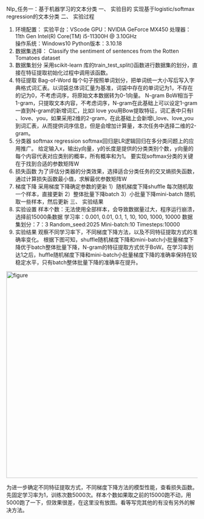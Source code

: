 Nlp_任务一：基于机器学习的文本分类
一、	实验目的
实现基于logistic/softmax regression的文本分类
二、	实验过程
1.	环境配置：
实验平台：VScode
GPU：NVIDIA GeForce MX450
处理器：11th Gen Intel(R) Core(TM) i5-11300H @ 3.10GHz  
操作系统：Windows10
Python版本：3.10.18
2.	数据集选择：
Classify the sentiment of sentences from the Rotten Tomatoes dataset
3.	数据集划分
采用scikit-learn 库的train_test_split()函数进行数据集的划分，直接在特征提取初始化过程中调用该函数。
4.	特征提取
Bag-of-Word
每个句子按照单词划分，把单词统一大小写后写入字典格式词汇表。以词袋总体词汇量为基准，词袋中存在的单词记为1，不存在的记为0，不考虑词序，将原始文本数据转为0-1向量。
N-gram
BoW相当于1-gram，只提取文本内容，不考虑词序，N-gram在此基础上可以设定1-gram一直到N-gram的新增词汇，比如I love you用Bow提取特征，词汇表中只有I 、love、you，如果采用2维的2-gram，在此基础上会新增i_love、love_you到词汇表，从而提供词序信息，但是会增加计算量，本次任务中选择二维的2-gram。
5.	分类器
softmax regression
softmax回归是LR逻辑回归在多分类问题上的应用推广。
给定输入x，输出y向量，y的长度是提供的分类类别个数，y向量的每个内容代表对应类别的概率，所有概率和为1。
要实现softmax分类的关键在于找到合适的参数矩阵W
6.	损失函数
为了评估分类器的分类效果，选择适合分类任务的交叉熵损失函数，通过计算损失函数最小值，求解最优参数矩阵W
7.	梯度下降
采用梯度下降确定参数的更新
1）随机梯度下降shuffle
每次随机取一个样本，直接更新
2）整体批量下降batch
3）小批量下降mini-batch
随机取一些样本，然后更新
三、	实验结果
1.	实验设置
样本个数：无法使用全部样本，会导致数据量过大，程序运行崩溃，选择前15000条数据
学习率：0.001, 0.01, 0.1, 1, 10, 100, 1000, 10000
数据集划分：7：3
Random_seed:2025
Mini-batch:10
Timesteps:10000
2.	实验结果
观察不同学习率下，不同梯度下降方法，以及不同特征提取方式的准确率变化。
根据下图可知，shuffle随机梯度下降和mini-batch小批量梯度下降优于batch整体批量下降，N-gram的特征提取方式优于BoW。在学习率到达1之后，huffle随机梯度下降和mini-batch小批量梯度下降的准确率保持在较稳定水平，只有batch整体批量下降的准确率在提升。
<img width="727" height="545" alt="figure" src="https://github.com/user-attachments/assets/322b52f9-1cd8-4241-a9c7-0344d67758b0" />


为进一步确定不同特征提取方式，不同梯度下降方法的模型性能，查看损失函数。先固定学习率为1，训练次数5000次。样本个数如果取之前的15000跑不动，用5000跑了一下，但效果很差，在这里没有放图。看等写完其他的有没有另外的解决方法。
